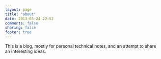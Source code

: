 ```yaml
---
layout: page
title: "about"
date: 2013-05-24 22:52
comments: false
sharing: false
footer: true
---
```


This is a blog, mostly for personal technical notes, and an attempt to share
an interesting ideas.
